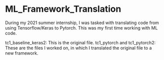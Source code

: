 # ML_Framework_Translation
During my 2021 summer internship, I was tasked with translating code from using Tensorflow/Keras to Pytorch.
This was my first time working with ML code.

tc1_baseline_keras2: This is the original file.
tc1_pytorch and tc1_pytorch2: These are the files I worked on, in which I translated the original file to a new framework.